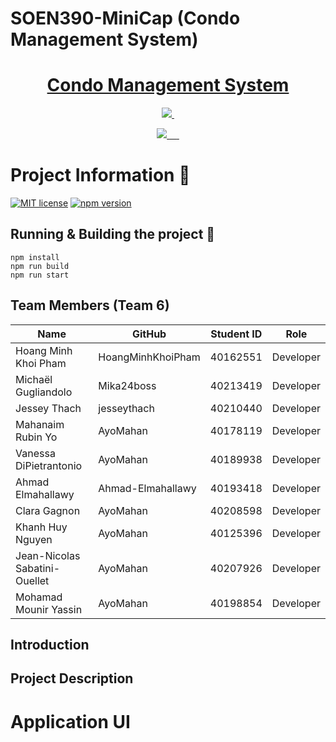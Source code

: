 # SOEN390-MiniCap (Condo Management System)

<p align="center">
  <a href="https://github.com/Ahmad-Elmahallawy/SOEN390-MiniCap">
    <h1 align="center">Condo Management System</h1>
  </a>
</p>

<p align="center">
  <a aria-label="Github Actions" href="">
    <img src="https://img.shields.io/badge/GitHub_Actions-2088FF?style=for-the-badge&logo=github-actions&logoColor=white">
  </a>
  <a aria-label="Typescript" href="https://www.typescriptlang.org/">
    <img alt="" src="https://img.shields.io/badge/TypeScript-007ACC?style=for-the-badge&logo=typescript&logoColor=white">
  </a>
</p>


<p align="center">
  <a aria-label="React" href="https://www.npmjs.com/">
    <img src="https://img.shields.io/badge/React-20232A?style=for-the-badge&logo=react&logoColor=61DAFB">
  </a>
  <a aria-label="MUI" href="https://mui.com/">
    <img alt="" src="https://img.shields.io/badge/MySQL-007FFF?style=for-the-badge&logo=mysql&logoColor=white">
  </a>
  <a aria-label="GitKraken" href="https://www.gitkraken.com/">
    <img alt="" src="https://img.shields.io/badge/GitKraken-179287?style=for-the-badge&logo=GitKraken&logoColor=white">
  </a>
  <a aria-label="Cypress" href="https://www.cypress.io/">
    <img alt="" src="https://img.shields.io/badge/ExpressJS-17202C?style=for-the-badge&logo=express&logoColor=white">
  </a>
    <a aria-label="VSCode" href="https://code.visualstudio.com/">
    <img alt="" src="https://img.shields.io/badge/Visual_Studio_Code-0078D4?style=for-the-badge&logo=visual%20studio%20code&logoColor=white">
  </a>
    </a>
    <a aria-label="Figma" href="https://www.figma.com">
    <img alt="" src="https://img.shields.io/badge/Figma-F24E1E?style=for-the-badge&logo=figma&logoColor=white">
  </a>
    </a>
</p>

# Project Information 🚀

[![MIT license](https://img.shields.io/badge/License-MIT-yellow.svg)](http://perso.crans.org/besson/LICENSE.html)
[![npm version](https://badge.fury.io/js/npm.svg)](https://badge.fury.io/js/npm)

## Running & Building the project 🔨
```
npm install
npm run build
npm run start
```

## Team Members (Team 6)
| Name   | GitHub         | Student ID | Role |
|--------| -----          | -----------| -----|
| Hoang Minh Khoi Pham | HoangMinhKhoiPham | 40162551 | Developer  |
| Michaël Gugliandolo  | Mika24boss        | 40213419 | Developer  |
| Jessey Thach         | jesseythach          | 40210440 | Developer  |
| Mahanaim Rubin Yo    | AyoMahan          | 40178119 | Developer  |
| Vanessa DiPietrantonio  | AyoMahan          | 40189938 | Developer  |
| Ahmad Elmahallawy    | Ahmad-Elmahallawy          | 40193418 | Developer  |
| Clara Gagnon    | AyoMahan          | 40208598 | Developer  |
| Khanh Huy Nguyen    | AyoMahan          | 40125396 | Developer  |
| Jean-Nicolas Sabatini-Ouellet    | AyoMahan | 40207926 | Developer  |
| Mohamad Mounir Yassin    | AyoMahan          | 40198854 | Developer  |

## Introduction 

## Project Description 

# Application UI
